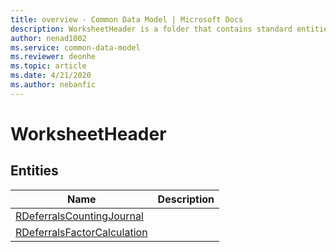 ```yaml
---
title: overview - Common Data Model | Microsoft Docs
description: WorksheetHeader is a folder that contains standard entities related to the Common Data Model.
author: nenad1002
ms.service: common-data-model
ms.reviewer: deonhe
ms.topic: article
ms.date: 4/21/2020
ms.author: nebanfic
---
```


# WorksheetHeader


## Entities

|Name|Description|
|---|---|
|[RDeferralsCountingJournal](RDeferralsCountingJournal.md)||
|[RDeferralsFactorCalculation](RDeferralsFactorCalculation.md)||
